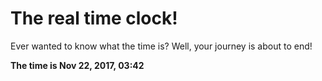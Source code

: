# The real time clock!

Ever wanted to know what the time is? Well, your journey is about to end!

**The time is Nov 22, 2017, 03:42**